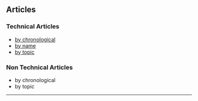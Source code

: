 ## Articles

### Technical Articles
- [by chronological](/forge/articles/tech_articles_chronological.md#articles--references)
- [by name](/forge/articles/tech_articles_byname.md#articles--references)
- [by topic](/forge/articles/tech_articles_bytopic.md#articles--references)



### Non Technical Articles
- by chronological
- by topic


***
